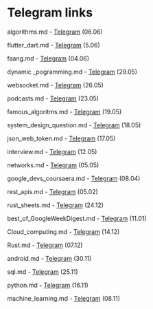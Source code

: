 # Telegram links

algorithms.md - [Telegram](https://t.me/dsc_kpi/347) (06.06)

flutter_dart.md - [Telegram](https://t.me/dsc_kpi/366) (5.06)

faang.md - [Telegram](https://t.me/dsc_kpi/345) (04.06)

dynamic _pogramming.md - [Telegram](https://t.me/dsc_kpi/339) (29.05)

websocket.md - [Telegram](https://t.me/dsc_kpi/334) (26.05)

podcasts.md - [Telegram](https://t.me/dsc_kpi/332) (23.05)

famous_algoritms.md - [Telegram](https://t.me/dsc_kpi/328) (19.05)

system_design_question.md - [Telegram](https://t.me/dsc_kpi/327) (18.05)

json_web_token.md - [Telegram](https://t.me/dsc_kpi/326) (17.05)

interview.md - [Telegram](https://t.me/dsc_kpi/322) (12.05)

networks.md - [Telegram](https://t.me/dsc_kpi/316) (05.05)

google_devs_coursaera.md - [Telegram](https://t.me/dsc_kpi/305) (08.04)

rest_apis.md - [Telegram](https://t.me/dsc_kpi/285) (05.02)

rust_sheets.md - [Telegram](https://t.me/dsc_kpi/272) (24.12)

best_of_GoogleWeekDigest.md - [Telegram](https://t.me/dsc_kpi/274) (11.01)

Cloud_computing.md - [Telegram](https://t.me/dsc_kpi/269) (14.12)

Rust.md - [Telegram](https://t.me/dsc_kpi/264) (07.12)

android.md - [Telegram](https://t.me/dsc_kpi/258) (30.11)

sql.md - [Telegram](https://t.me/dsc_kpi/252) (25.11)

python.md - [Telegram](https://t.me/dsc_kpi/248) (16.11)

machine_learning.md - [Telegram](https://t.me/dsc_kpi/241) (08.11)


